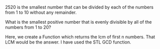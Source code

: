 

2520 is the smallest number that can be divided by each of the numbers from 1 to 10 without any remainder.

What is the smallest positive number that is evenly divisible by all of the numbers from 1 to 20?

Here, we create a Function which returns the lcm of first n numbers.
That LCM would be the answer. I have used the STL GCD function.